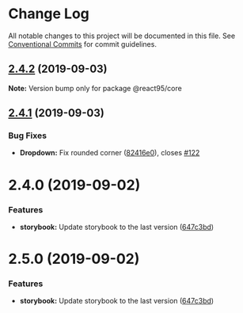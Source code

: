 # Change Log

All notable changes to this project will be documented in this file.
See [Conventional Commits](https://conventionalcommits.org) for commit guidelines.

## [2.4.2](https://github.com/React95/React95/compare/@react95/core@2.4.1...@react95/core@2.4.2) (2019-09-03)

**Note:** Version bump only for package @react95/core





## [2.4.1](https://github.com/React95/React95/compare/@react95/core@2.4.0...@react95/core@2.4.1) (2019-09-03)


### Bug Fixes

* **Dropdown:** Fix rounded corner ([82416e0](https://github.com/React95/React95/commit/82416e0)), closes [#122](https://github.com/React95/React95/issues/122)





# 2.4.0 (2019-09-02)


### Features

* **storybook:** Update storybook to the last version ([647c3bd](https://github.com/React95/React95/commit/647c3bd))





# 2.5.0 (2019-09-02)


### Features

* **storybook:** Update storybook to the last version ([647c3bd](https://github.com/React95/React95/commit/647c3bd))
